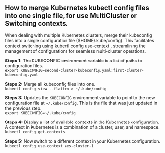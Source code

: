 ## How to merge Kubernetes kubectl config files into one single file, for use MultiCluster or Switching contexts.
When dealing with multiple Kubernetes clusters, merge their kubeconfig files into a single configuration file ($HOME/.kube/config). This facilitates context switching using kubectl config use-context <context-name>, streamlining the management of configurations for seamless multi-cluster operations.

**Steps 1:**
The KUBECONFIG environment variable is a list of paths to configuration files.\
`export KUBECONFIG=second-cluster-kubeconfig.yaml:first-cluster-kubeconfig.yaml`

**Steps 2:**
Merge all kubeconfig files into one.\
`kubectl config view --flatten > ~/.kube/config`

**Steps 3:**
Updates the `KUBECONFIG` environment variable to point to the new configuration file at `~/.kube/config`. This is the file that was just updated in the previous step.\
`export KUBECONFIG=~/.kube/config`

**Steps 4:**
Display a list of available contexts in the Kubernetes configuration. A context in Kubernetes is a combination of a cluster, user, and namespace.\
`kubectl config get-contexts`

**Steps 5:**
Now switch to a different context in your Kubernetes configuration.\
`kubectl config use-context aes-cluster-1`
